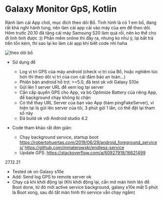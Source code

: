 # Galaxy Monitor GpS, Kotlin
Rảnh làm cái App chơi, mục đích theo dõi Bồ. Tình hình là có 1 em bồ, đang rất khả nghi hành tung, nên làm cái app cài vào máy của em để theo dõi.
 Hôm trước 20.10 đã tặng cái máy Samsung S20 làm quà rồi, nên ko thể cho đi linh tinh được :))
 Phần mềm online thì đầy ra, nhưng ko như ý, lại bắt trả tiền tốn kém, thì sao lại ko làm cái app khi biết code nhỉ haha 

![theo dõi bồ](https://cdn-glx-7.galaxycloud.vn/tool/media/static.lib?sid=100&db68=1&type=mg&id=pp182424&media=image)

- Sử dụng để
  + Log vị trí GPS của máy android (check vị trí của Bồ, hoặc nghiêm túc hơn thì theo dõi vị trí của con cái đảm bảo an toàn...)
  + Phiên bản android hỗ trợ: >=5.0, đã test ok với Galaxy S10e
  + Gửi lên 1 server URL để xem log tại server
  + Cần cấp quyền GPS cho App, và bỏ Optimize Battery của riêng App, để background chạy không bị chặn
  + Có thể thay URL Server của bạn vào App (hàm pingFakeServer), vì hiện tại là gửi lên server của tôi, 3 phút gửi 1 lần, có thể đặt lại tham số này
  + Đã build ok với Android studio 4.2
  
- Code tham khảo rất đơn giản:
  + Chạy background service, startup boot
https://robertohuertas.com/2019/06/29/android_foreground_services/
https://github.com/mmaterowski/endless-service
  + Update GPS:
https://stackoverflow.com/a/60927918/16621499

27.12.21
- Tested ok on Galaxy s10e
- Add: Send log GPS to remote server ok
- Chạy cả khi khởi động lại 
(Khi khởi động lại, cần mở màn hình lên để Boot done, từ đó mới active service background, galaxy s10e mất 5 phút là Boot xong, sau đó tắt màn hình thì service vẫn chạy ngầm)

